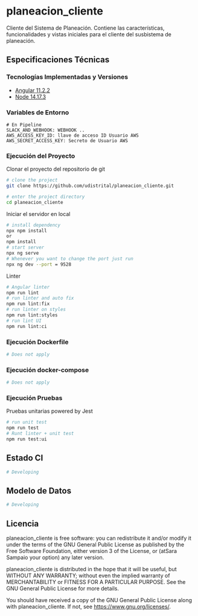 # planeacion_cliente

Cliente del Sistema de Planeación. Contiene las características, funcionalidades y vistas iniciales para el cliente del susbistema de planeación. 

## Especificaciones Técnicas

### Tecnologías Implementadas y Versiones
* [Angular 11.2.2](https://angular.io/)
* [Node 14.17.3](https://nodejs.org/es/)

### Variables de Entorno
```shell
# En Pipeline
SLACK_AND_WEBHOOK: WEBHOOK ..
AWS_ACCESS_KEY_ID: llave de acceso ID Usuario AWS
AWS_SECRET_ACCESS_KEY: Secreto de Usuario AWS
```

### Ejecución del Proyecto

Clonar el proyecto del repositorio de git
```bash
# clone the project
git clone https://github.com/udistrital/planeacion_cliente.git

# enter the project directory
cd planeacion_cliente
```

Iniciar el servidor en local

```bash
# install dependency
npx npm install
or
npm install
# start server
npx ng serve
# Whenever you want to change the port just run
npx ng dev --port = 9528
```

Linter
```bash
# Angular linter
npm run lint
# run linter and auto fix
npm run lint:fix
# run linter on styles
npm run lint:styles
# run lint UI
npm run lint:ci
```

### Ejecución Dockerfile
```bash
# Does not apply
```
### Ejecución docker-compose
```bash
# Does not apply
```
### Ejecución Pruebas

Pruebas unitarias powered by Jest
```bash
# run unit test
npm run test
# Runt linter + unit test
npm run test:ui
```

## Estado CI

```bash
# Developing
```

## Modelo de Datos 

```bash
# Developing
```

## Licencia

planeacion_cliente is free software: you can redistribute it and/or modify it under the terms of the GNU General Public License as published by the Free Software Foundation, either version 3 of the License, or (atSara Sampaio your option) any later version.

planeacion_cliente is distributed in the hope that it will be useful, but WITHOUT ANY WARRANTY; without even the implied warranty of MERCHANTABILITY or FITNESS FOR A PARTICULAR PURPOSE. See the GNU General Public License for more details.

You should have received a copy of the GNU General Public License along with planeacion_cliente. If not, see https://www.gnu.org/licenses/.
